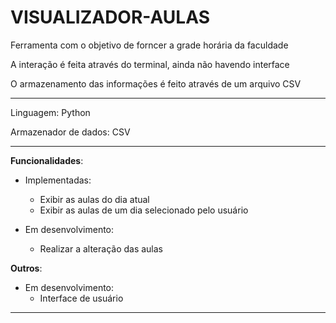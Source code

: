 # VISUALIZADOR-AULAS

Ferramenta com o objetivo de forncer a grade horária da faculdade

A interação é feita através do terminal, ainda não havendo interface

O armazenamento das informações é feito através de um arquivo CSV

***
Linguagem: Python

Armazenador de dados: CSV
***
**Funcionalidades**:

- Implementadas:
  - Exibir as aulas do dia atual
  - Exibir as aulas de um dia selecionado pelo usuário

- Em desenvolvimento:
  - Realizar a alteração das aulas

**Outros**:

- Em desenvolvimento:
  - Interface de usuário
***

